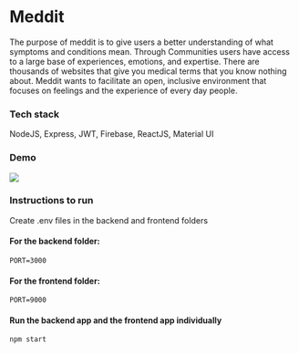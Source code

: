 # Meddit
The purpose of meddit is to give users a better understanding of what symptoms and conditions mean. Through Communities users have access to a large base of experiences, emotions, and expertise. There are thousands of websites that give you medical terms that you know nothing about. Meddit wants to facilitate an open, inclusive environment that focuses on feelings and the experience of every day people.

### Tech stack
NodeJS, Express, JWT, Firebase, ReactJS, Material UI

### Demo
![](https://challengepost-s3-challengepost.netdna-ssl.com/photos/production/software_photos/001/224/319/datas/original.png)

### Instructions to run
Create .env files in the backend and frontend folders
#### For the backend folder:
` PORT=3000 `
#### For the frontend folder:
` PORT=9000 `
#### Run the backend app and the frontend app individually
` npm start `